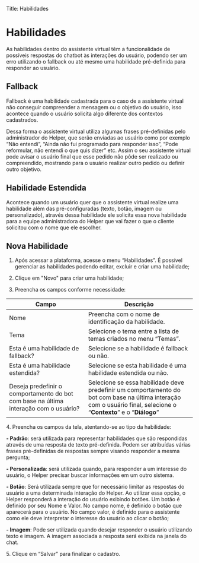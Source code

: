 Title: Habilidades

# Habilidades

As habilidades dentro do assistente virtual têm a funcionalidade de possíveis respostas do chatbot às interações do usuário, podendo ser um erro utilizando o fallback ou até mesmo uma habilidade pré-definida para responder ao usuário.

## Fallback

Fallback é uma habilidade cadastrada para o caso de a assistente virtual não conseguir compreender a mensagem ou o objetivo do usuário, isso acontece quando o usuário solicita algo diferente dos contextos cadastrados.

Dessa forma o assistente virtual utiliza algumas frases pré-definidas pelo administrador do Helper, que serão enviadas ao usuário como por exemplo “Não entendi”, “Ainda não fui programado para responder isso”, “Pode reformular, não entendi o que quis dizer” etc. Assim o seu assistente virtual pode avisar o usuário final que esse pedido não pôde ser realizado ou compreendido, mostrando para o usuário realizar outro pedido ou definir outro objetivo.

## Habilidade Estendida

Acontece quando um usuário quer que o assistente virtual realize uma habilidade além das pré-configuradas (texto, botão, imagem ou personalizado), através dessa habilidade ele solicita essa nova habilidade para a equipe administradora do Helper que vai fazer o que o cliente solicitou com o nome que ele escolher.

## Nova Habilidade

1.  Após acessar a plataforma, acesse o menu “Habilidades”. É possível gerenciar as habilidades podendo editar, excluir e criar uma habilidade;

2.  Clique em "Novo" para criar uma habilidade;

3.  Preencha os campos conforme necessidade:

|Campo| Descrição|
|-|-|
|Nome| Preencha com o nome de identificação da habilidade.|
| Tema| Selecione o tema entre a lista de temas criados no menu “Temas”.|
| Esta é uma habilidade de fallback?| Selecione se a habilidade é fallback ou não.|
| Esta é uma habilidade estendida?| Selecione se esta habilidade é uma habilidade estendida ou não.|
| Deseja predefinir o comportamento do bot com base na última interação com o usuário? | Selecione se essa habilidade deve predefinir um comportamento do bot com base na última interação com o usuário final, selecione o “**Contexto**” e o “**Diálogo**” |

4\.  Preencha os campos da tela, atentando-se ao tipo da habilidade:   

**- Padrão**: será utilizada para representar habilidades que são respondidas através de uma resposta de texto pré-definida. Podem ser atribuídas várias frases pré-definidas de respostas sempre visando responder a mesma pergunta; 

**- Personalizada**: será utilizada quando, para responder a um interesse do usuário, o Helper precisar buscar informações em um outro sistema.   

**- Botão**: Será utilizada sempre que for necessário limitar as respostas do usuário a uma determinada interação do Helper. Ao utilizar essa opção, o Helper responderá a interação do usuário exibindo botões. Um botão é definido por seu Nome e Valor.  No campo nome, é definido o botão que aparecerá para o usuário. No campo valor, é definido para o assistente como ele deve interpretar o interesse do usuário ao clicar o botão; 

**- Imagem**: Pode ser utilizada quando desejar responder o usuário utilizando texto e imagem. A imagem associada a resposta será exibida na janela do chat.

5\.  Clique em “Salvar” para finalizar o cadastro.
